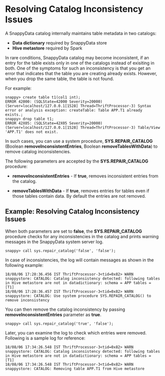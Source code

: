 # Resolving Catalog Inconsistency Issues

A SnappyData catalog internally maintains table metadata in two catalogs:

*	**Data dictionary** required by SnappyData store
*	**Hive metastore** required by Spark
	
In rare conditions, SnappyData catalog may become inconsistent, if an entry for the table exists only in one of the catalogs instead of exisiting in both.  One of the symptoms for such an inconsistency is that you get an error that indicates that the table you are creating already exists. However, when you drop the same table, the table is not found.

For example:

```
snappy> create table t1(col1 int);
ERROR 42000: (SQLState=42000 Severity=20000) (Server=localhost/127.0.0.1[1528] Thread=ThriftProcessor-3) Syntax error or analysis exception: createTable: Table APP.T1 already exists.;
snappy> drop table t1;
ERROR 42X05: (SQLState=42X05 Severity=20000) (Server=localhost/127.0.0.1[1528] Thread=ThriftProcessor-3) Table/View 'APP.T1' does not exist.
```

In such cases, you can use a system procedure, **SYS.REPAIR_CATALOG** (Boolean **removeInconsistentEntries**, Boolean **removeTablesWithData**) to remove catalog inconsistencies.

The following parameters are accepted by the **SYS.REPAIR_CATALOG** procedure:

*	**removeInconsistentEntries** - If **true**, removes inconsistent entries from the catalog.

*	**removeTablesWithData** - If **true**, removes entries for tables even if those tables contain data. By default the entries are not removed.

## Example: Resolving Catalog Inconsistency Issues

When both parameters are set to **false**, the **SYS.REPAIR_CATALOG** procedure checks for any inconsistencies in the catalog and prints warning messages in the SnappyData system server log.

```
snappy> call sys.repair_catalog('false', 'false');
```

In case of inconsistencies, the log will contain messages as shown in the following example:

```
18/08/06 17:28:36.456 IST ThriftProcessor-3<tid=0x82> WARN snappystore: CATALOG: Catalog inconsistency detected: following tables in Hive metastore are not in datadictionary: schema = APP tables = [T1]
18/08/06 17:28:36.457 IST ThriftProcessor-3<tid=0x82> WARN snappystore: CATALOG: Use system procedure SYS.REPAIR_CATALOG() to remove inconsistency

```

You can then remove the catalog inconsistency by passing **removeInconsistentEntries** parameter as **true**.

```
snappy> call sys.repair_catalog('true', 'false');
```

Later, you can examine the log to check which entries were removed. Following is a sample log for reference:

```
18/08/06 17:34:26.548 IST ThriftProcessor-3<tid=0x82> WARN snappystore: CATALOG: Catalog inconsistency detected: following tables in Hive metastore are not in datadictionary: schema = APP tables = [T1]
18/08/06 17:34:26.548 IST ThriftProcessor-3<tid=0x82> WARN snappystore: CATALOG: Removing table APP.T1 from Hive metastore
```
